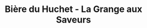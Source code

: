 ---
title: "Bière du Huchet - La Grange aux Saveurs"
url: /moliets-et-maa/biere-du-huchet-la-grange-aux-saveurs/
shop: Wein
---